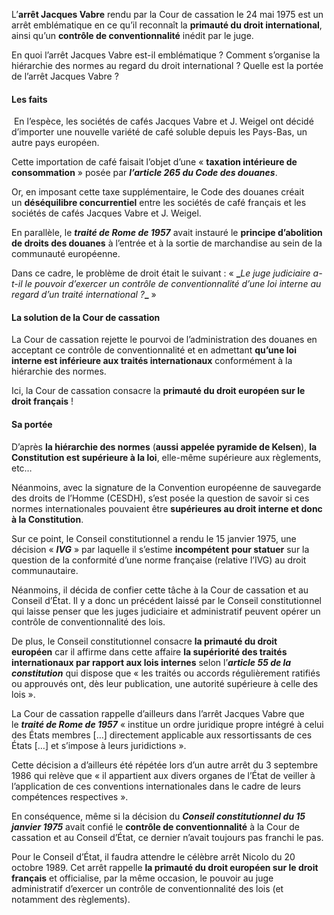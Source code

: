 L’****arrêt Jacques Vabre**** rendu par la Cour de cassation le 24 mai 1975 est un arrêt emblématique en ce qu’il reconnaît la ****primauté du droit international****, ainsi qu’un **contrôle de conventionnalité** inédit par le juge.

En quoi l’arrêt Jacques Vabre est-il emblématique ? Comment s’organise la hiérarchie des normes au regard du droit international ? Quelle est la portée de l’arrêt Jacques Vabre ?
#### Les faits
 En l’espèce, les sociétés de cafés Jacques Vabre et J. Weigel ont décidé d’importer une nouvelle variété de café soluble depuis les Pays-Bas, un autre pays européen.

Cette importation de café faisait l’objet d’une « **taxation intérieure de consommation** » posée par _**l’article 265 du Code des douanes**_.

Or, en imposant cette taxe supplémentaire, le Code des douanes créait un ****déséquilibre concurrentiel**** entre les sociétés de café français et les sociétés de cafés Jacques Vabre et J. Weigel.

En parallèle, le _**traité de Rome de 1957**_ avait instauré le ****principe d’abolition de droits des douanes**** à l’entrée et à la sortie de marchandise au sein de la communauté européenne.

Dans ce cadre, le problème de droit était le suivant : « **_**_Le juge judiciaire a-t-il le pouvoir d’exercer un contrôle de conventionnalité d’une loi interne au regard d’un traité international ?_**_** »

#### La solution de la Cour de cassation
La Cour de cassation rejette le pourvoi de l’administration des douanes en acceptant ce contrôle de conventionnalité et en admettant ****qu’une loi interne est inférieure aux traités internationaux**** conformément à la hiérarchie des normes.

Ici, la Cour de cassation consacre la ****primauté du droit européen sur le droit français**** !

#### Sa portée
D’après **la hiérarchie des normes** (__aussi appelée pyramide de Kelsen__), **la Constitution est supérieure à la loi**, elle-même supérieure aux règlements, etc…

Néanmoins, avec la signature de la Convention européenne de sauvegarde des droits de l’Homme (CESDH), s’est posée la question de savoir si ces normes internationales pouvaient être **supérieures au droit interne et donc à la Constitution**.

Sur ce point, le Conseil constitutionnel a rendu le 15 janvier 1975, une décision « _****IVG****_ » par laquelle il s’estime ****incompétent**** ****pour statuer**** sur la question de la conformité d’une norme française (relative l’IVG) au droit communautaire.

Néanmoins, il décida de confier cette tâche à la Cour de cassation et au Conseil d’État. Il y a donc un précédent laissé par le Conseil constitutionnel qui laisse penser que les juges judiciaire et administratif peuvent opérer un contrôle de conventionnalité des lois.

De plus, le Conseil constitutionnel consacre **la primauté du droit européen** car il affirme dans cette affaire **la supériorité des traités internationaux par rapport aux lois internes** selon l’_**article 55 de la constitution**_ qui dispose que « les traités ou accords régulièrement ratifiés ou approuvés ont, dès leur publication, une autorité supérieure à celle des lois ».

La Cour de cassation rappelle d’ailleurs dans l’arrêt Jacques Vabre que le _**traité de Rome de 1957**_ « institue un ordre juridique propre intégré à celui des États membres […] directement applicable aux ressortissants de ces États […] et s’impose à leurs juridictions ».

Cette décision a d’ailleurs été répétée lors d’un autre arrêt du 3 septembre 1986 qui relève que « il appartient aux divers organes de l’État de veiller à l’application de ces conventions internationales dans le cadre de leurs compétences respectives ».

En conséquence, même si la décision du _**Conseil constitutionnel du 15 janvier 1975**_ avait confié le **contrôle de conventionnalité** à la Cour de cassation et au Conseil d’État, ce dernier n’avait toujours pas franchi le pas.

Pour le Conseil d’État, il faudra attendre le célèbre arrêt Nicolo du 20 octobre 1989. Cet arrêt rappelle **la primauté du droit européen sur le droit français** et officialise, par la même occasion, le pouvoir au juge administratif d’exercer un contrôle de conventionnalité des lois (et notamment des règlements).
